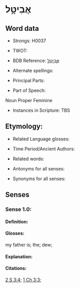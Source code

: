 # אֲבִיטָ֑ל

<!-- Status: S2="NeedsEdits" -->
<!-- Lexica used for edits:   -->

## Word data

* Strongs: H0037

* TWOT: 

* BDB Reference: [אֲבִיטָ֑ל](rc://en/bdb/dict/a.ae.an)

* Alternate spellings:

* Principal Parts:

* Part of Speech:

Noun Proper Feminine

* Instances in Scripture: TBS

## Etymology:

* Related Language glosses:

* Time Period/Ancient Authors:

* Related words:

* Antonyms for all senses:

* Synonyms for all senses:

## Senses

### Sense 1.0:

#### Definition:

#### Glosses:

my father is; the; dew; 

#### Explanation:

#### Citations:

[2 S 3:4](rc://he/uhb/book/2sa/3/4); [1 Ch 3:3](rc://he/uhb/book/1ch/3/3); 

